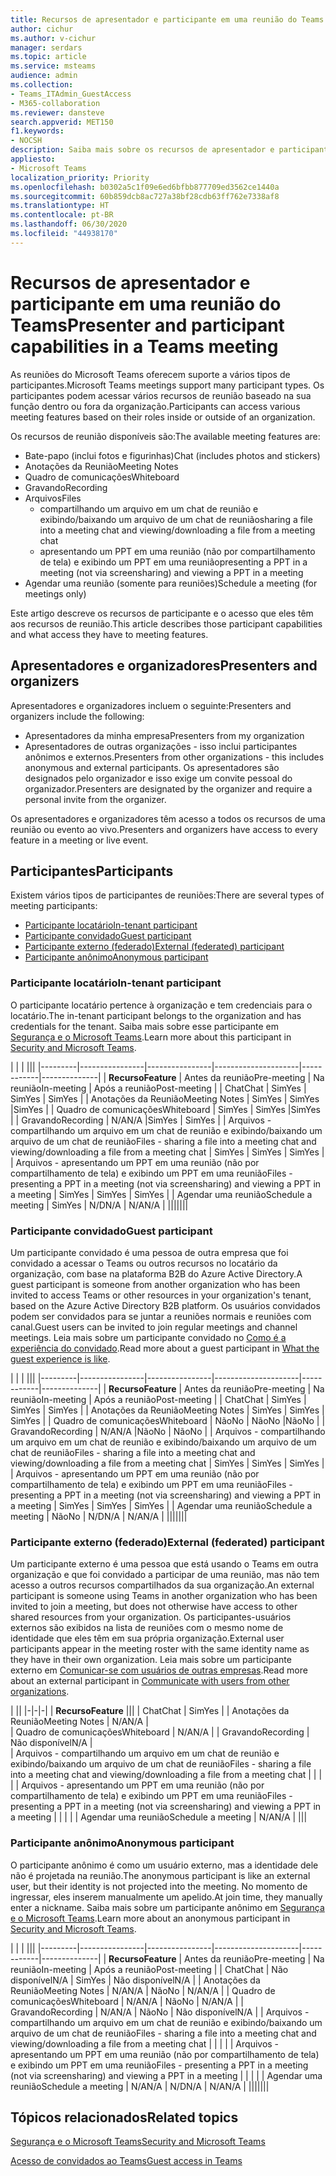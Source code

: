 ```yaml
---
title: Recursos de apresentador e participante em uma reunião do Teams
author: cichur
ms.author: v-cichur
manager: serdars
ms.topic: article
ms.service: msteams
audience: admin
ms.collection:
- Teams_ITAdmin_GuestAccess
- M365-collaboration
ms.reviewer: dansteve
search.appverid: MET150
f1.keywords:
- NOCSH
description: Saiba mais sobre os recursos de apresentador e participante em uma reunião do Teams.
appliesto:
- Microsoft Teams
localization_priority: Priority
ms.openlocfilehash: b0302a5c1f09e6ed6bfbb877709ed3562ce1440a
ms.sourcegitcommit: 60b859dcb8ac727a38bf28cdb63ff762e7338af8
ms.translationtype: HT
ms.contentlocale: pt-BR
ms.lasthandoff: 06/30/2020
ms.locfileid: "44938170"
---
```

<a name="presenter-and-participant-capabilities-in-a-teams-meeting"></a><span data-ttu-id="89147-103">Recursos de apresentador e participante em uma reunião do Teams</span><span class="sxs-lookup"><span data-stu-id="89147-103">Presenter and participant capabilities in a Teams meeting</span></span>
======================================================

<span data-ttu-id="89147-104">As reuniões do Microsoft Teams oferecem suporte a vários tipos de participantes.</span><span class="sxs-lookup"><span data-stu-id="89147-104">Microsoft Teams meetings support many participant types.</span></span> <span data-ttu-id="89147-105">Os participantes podem acessar vários recursos de reunião baseado na sua função dentro ou fora da organização.</span><span class="sxs-lookup"><span data-stu-id="89147-105">Participants can access various meeting features based on their roles inside or outside of an organization.</span></span>

<span data-ttu-id="89147-106">Os recursos de reunião disponíveis são:</span><span class="sxs-lookup"><span data-stu-id="89147-106">The available meeting features are:</span></span>

- <span data-ttu-id="89147-107">Bate-papo (inclui fotos e figurinhas)</span><span class="sxs-lookup"><span data-stu-id="89147-107">Chat (includes photos and stickers)</span></span>
- <span data-ttu-id="89147-108">Anotações da Reunião</span><span class="sxs-lookup"><span data-stu-id="89147-108">Meeting Notes</span></span>
- <span data-ttu-id="89147-109">Quadro de comunicações</span><span class="sxs-lookup"><span data-stu-id="89147-109">Whiteboard</span></span>
- <span data-ttu-id="89147-110">Gravando</span><span class="sxs-lookup"><span data-stu-id="89147-110">Recording</span></span>
- <span data-ttu-id="89147-111">Arquivos</span><span class="sxs-lookup"><span data-stu-id="89147-111">Files</span></span>
    - <span data-ttu-id="89147-112">compartilhando um arquivo em um chat de reunião e exibindo/baixando um arquivo de um chat de reunião</span><span class="sxs-lookup"><span data-stu-id="89147-112">sharing a file into a meeting chat and viewing/downloading a file from a meeting chat</span></span>
    - <span data-ttu-id="89147-113">apresentando um PPT em uma reunião (não por compartilhamento de tela) e exibindo um PPT em uma reunião</span><span class="sxs-lookup"><span data-stu-id="89147-113">presenting a PPT in a meeting (not via screensharing) and viewing a PPT in a meeting</span></span>
- <span data-ttu-id="89147-114">Agendar uma reunião (somente para reuniões)</span><span class="sxs-lookup"><span data-stu-id="89147-114">Schedule a meeting (for meetings only)</span></span>

<span data-ttu-id="89147-115">Este artigo descreve os recursos de participante e o acesso que eles têm aos recursos de reunião.</span><span class="sxs-lookup"><span data-stu-id="89147-115">This article describes those participant capabilities and what access they have to meeting features.</span></span>

## <a name="presenters-and-organizers"></a><span data-ttu-id="89147-116">Apresentadores e organizadores</span><span class="sxs-lookup"><span data-stu-id="89147-116">Presenters and organizers</span></span>

<span data-ttu-id="89147-117">Apresentadores e organizadores incluem o seguinte:</span><span class="sxs-lookup"><span data-stu-id="89147-117">Presenters and organizers include the following:</span></span>

- <span data-ttu-id="89147-118">Apresentadores da minha empresa</span><span class="sxs-lookup"><span data-stu-id="89147-118">Presenters from my organization</span></span>
- <span data-ttu-id="89147-119">Apresentadores de outras organizações - isso inclui participantes anônimos e externos.</span><span class="sxs-lookup"><span data-stu-id="89147-119">Presenters from other organizations - this includes anonymous and external participants.</span></span> <span data-ttu-id="89147-120">Os apresentadores são designados pelo organizador e isso exige um convite pessoal do organizador.</span><span class="sxs-lookup"><span data-stu-id="89147-120">Presenters are designated by the organizer and require a personal invite from the organizer.</span></span>

<span data-ttu-id="89147-121">Os apresentadores e organizadores têm acesso a todos os recursos de uma reunião ou evento ao vivo.</span><span class="sxs-lookup"><span data-stu-id="89147-121">Presenters and organizers have access to every feature in a meeting or live event.</span></span>

## <a name="participants"></a><span data-ttu-id="89147-122">Participantes</span><span class="sxs-lookup"><span data-stu-id="89147-122">Participants</span></span>

<span data-ttu-id="89147-123">Existem vários tipos de participantes de reuniões:</span><span class="sxs-lookup"><span data-stu-id="89147-123">There are several types of meeting participants:</span></span>

- [<span data-ttu-id="89147-124">Participante locatário</span><span class="sxs-lookup"><span data-stu-id="89147-124">In-tenant participant</span></span>](#in-tenant-participant)
- [<span data-ttu-id="89147-125">Participante convidado</span><span class="sxs-lookup"><span data-stu-id="89147-125">Guest participant</span></span>](#guest-participant)
- [<span data-ttu-id="89147-126">Participante externo (federado)</span><span class="sxs-lookup"><span data-stu-id="89147-126">External (federated) participant</span></span>](#external-federated-participant)
- [<span data-ttu-id="89147-127">Participante anônimo</span><span class="sxs-lookup"><span data-stu-id="89147-127">Anonymous participant</span></span>](#anonymous-participant)

### <a name="in-tenant-participant"></a><span data-ttu-id="89147-128">Participante locatário</span><span class="sxs-lookup"><span data-stu-id="89147-128">In-tenant participant</span></span>

<span data-ttu-id="89147-129">O participante locatário pertence à organização e tem credenciais para o locatário.</span><span class="sxs-lookup"><span data-stu-id="89147-129">The in-tenant participant belongs to the organization and has credentials for the tenant.</span></span> <span data-ttu-id="89147-130">Saiba mais sobre esse participante em [Segurança e o Microsoft Teams](teams-security-guide.md#participant-types).</span><span class="sxs-lookup"><span data-stu-id="89147-130">Learn more about this participant in [Security and Microsoft Teams](teams-security-guide.md#participant-types).</span></span>

|  |  | |||
|---------|----------------|----------------|---------------------|------------|--------------|
| <span data-ttu-id="89147-131">**Recurso**</span><span class="sxs-lookup"><span data-stu-id="89147-131">**Feature**</span></span>        | <span data-ttu-id="89147-132">Antes da reunião</span><span class="sxs-lookup"><span data-stu-id="89147-132">Pre-meeting</span></span> | <span data-ttu-id="89147-133">Na reunião</span><span class="sxs-lookup"><span data-stu-id="89147-133">In-meeting</span></span> | <span data-ttu-id="89147-134">Após a reunião</span><span class="sxs-lookup"><span data-stu-id="89147-134">Post-meeting</span></span> |
| <span data-ttu-id="89147-135">Chat</span><span class="sxs-lookup"><span data-stu-id="89147-135">Chat</span></span> | <span data-ttu-id="89147-136">Sim</span><span class="sxs-lookup"><span data-stu-id="89147-136">Yes</span></span> | <span data-ttu-id="89147-137">Sim</span><span class="sxs-lookup"><span data-stu-id="89147-137">Yes</span></span> | <span data-ttu-id="89147-138">Sim</span><span class="sxs-lookup"><span data-stu-id="89147-138">Yes</span></span> |
| <span data-ttu-id="89147-139">Anotações da Reunião</span><span class="sxs-lookup"><span data-stu-id="89147-139">Meeting Notes</span></span> | <span data-ttu-id="89147-140">Sim</span><span class="sxs-lookup"><span data-stu-id="89147-140">Yes</span></span> | <span data-ttu-id="89147-141">Sim</span><span class="sxs-lookup"><span data-stu-id="89147-141">Yes</span></span> |<span data-ttu-id="89147-142">Sim</span><span class="sxs-lookup"><span data-stu-id="89147-142">Yes</span></span> |
| <span data-ttu-id="89147-143">Quadro de comunicações</span><span class="sxs-lookup"><span data-stu-id="89147-143">Whiteboard</span></span> | <span data-ttu-id="89147-144">Sim</span><span class="sxs-lookup"><span data-stu-id="89147-144">Yes</span></span> | <span data-ttu-id="89147-145">Sim</span><span class="sxs-lookup"><span data-stu-id="89147-145">Yes</span></span> |<span data-ttu-id="89147-146">Sim</span><span class="sxs-lookup"><span data-stu-id="89147-146">Yes</span></span> |
| <span data-ttu-id="89147-147">Gravando</span><span class="sxs-lookup"><span data-stu-id="89147-147">Recording</span></span> | <span data-ttu-id="89147-148">N/A</span><span class="sxs-lookup"><span data-stu-id="89147-148">N/A</span></span> |<span data-ttu-id="89147-149">Sim</span><span class="sxs-lookup"><span data-stu-id="89147-149">Yes</span></span> | <span data-ttu-id="89147-150">Sim</span><span class="sxs-lookup"><span data-stu-id="89147-150">Yes</span></span> |
| <span data-ttu-id="89147-151">Arquivos - compartilhando um arquivo em um chat de reunião e exibindo/baixando um arquivo de um chat de reunião</span><span class="sxs-lookup"><span data-stu-id="89147-151">Files - sharing a file into a meeting chat and viewing/downloading a file from a meeting chat</span></span> | <span data-ttu-id="89147-152">Sim</span><span class="sxs-lookup"><span data-stu-id="89147-152">Yes</span></span> | <span data-ttu-id="89147-153">Sim</span><span class="sxs-lookup"><span data-stu-id="89147-153">Yes</span></span> | <span data-ttu-id="89147-154">Sim</span><span class="sxs-lookup"><span data-stu-id="89147-154">Yes</span></span> |
| <span data-ttu-id="89147-155">Arquivos - apresentando um PPT em uma reunião (não por compartilhamento de tela) e exibindo um PPT em uma reunião</span><span class="sxs-lookup"><span data-stu-id="89147-155">Files - presenting a PPT in a meeting (not via screensharing) and viewing a PPT in a meeting</span></span> | <span data-ttu-id="89147-156">Sim</span><span class="sxs-lookup"><span data-stu-id="89147-156">Yes</span></span> | <span data-ttu-id="89147-157">Sim</span><span class="sxs-lookup"><span data-stu-id="89147-157">Yes</span></span> | <span data-ttu-id="89147-158">Sim</span><span class="sxs-lookup"><span data-stu-id="89147-158">Yes</span></span> |
| <span data-ttu-id="89147-159">Agendar uma reunião</span><span class="sxs-lookup"><span data-stu-id="89147-159">Schedule a meeting</span></span> | <span data-ttu-id="89147-160">Sim</span><span class="sxs-lookup"><span data-stu-id="89147-160">Yes</span></span> | <span data-ttu-id="89147-161">N/D</span><span class="sxs-lookup"><span data-stu-id="89147-161">N/A</span></span> | <span data-ttu-id="89147-162">N/A</span><span class="sxs-lookup"><span data-stu-id="89147-162">N/A</span></span> |
|||||||

### <a name="guest-participant"></a><span data-ttu-id="89147-163">Participante convidado</span><span class="sxs-lookup"><span data-stu-id="89147-163">Guest participant</span></span>

<span data-ttu-id="89147-164">Um participante convidado é uma pessoa de outra empresa que foi convidado a acessar o Teams ou outros recursos no locatário da organização, com base na plataforma B2B do Azure Active Directory.</span><span class="sxs-lookup"><span data-stu-id="89147-164">A guest participant is someone from another organization who has been invited to access Teams or other resources in your organization's tenant, based on the Azure Active Directory B2B platform.</span></span> <span data-ttu-id="89147-165">Os usuários convidados podem ser convidados para se juntar a reuniões normais e reuniões com canal.</span><span class="sxs-lookup"><span data-stu-id="89147-165">Guest users can be invited to join regular meetings and channel meetings.</span></span> <span data-ttu-id="89147-166">Leia mais sobre um participante convidado no [Como é a experiência do convidado](guest-experience.md#comparison-of-team-member-and-guest-capabilities).</span><span class="sxs-lookup"><span data-stu-id="89147-166">Read more about a guest participant in [What the guest experience is like](guest-experience.md#comparison-of-team-member-and-guest-capabilities).</span></span>

|  |  | |||
|---------|----------------|----------------|---------------------|------------|--------------|
| <span data-ttu-id="89147-167">**Recurso**</span><span class="sxs-lookup"><span data-stu-id="89147-167">**Feature**</span></span>        | <span data-ttu-id="89147-168">Antes da reunião</span><span class="sxs-lookup"><span data-stu-id="89147-168">Pre-meeting</span></span> | <span data-ttu-id="89147-169">Na reunião</span><span class="sxs-lookup"><span data-stu-id="89147-169">In-meeting</span></span> | <span data-ttu-id="89147-170">Após a reunião</span><span class="sxs-lookup"><span data-stu-id="89147-170">Post-meeting</span></span> |
| <span data-ttu-id="89147-171">Chat</span><span class="sxs-lookup"><span data-stu-id="89147-171">Chat</span></span> | <span data-ttu-id="89147-172">Sim</span><span class="sxs-lookup"><span data-stu-id="89147-172">Yes</span></span> | <span data-ttu-id="89147-173">Sim</span><span class="sxs-lookup"><span data-stu-id="89147-173">Yes</span></span> | <span data-ttu-id="89147-174">Sim</span><span class="sxs-lookup"><span data-stu-id="89147-174">Yes</span></span> |
| <span data-ttu-id="89147-175">Anotações da Reunião</span><span class="sxs-lookup"><span data-stu-id="89147-175">Meeting Notes</span></span> | <span data-ttu-id="89147-176">Sim</span><span class="sxs-lookup"><span data-stu-id="89147-176">Yes</span></span> | <span data-ttu-id="89147-177">Sim</span><span class="sxs-lookup"><span data-stu-id="89147-177">Yes</span></span> | <span data-ttu-id="89147-178">Sim</span><span class="sxs-lookup"><span data-stu-id="89147-178">Yes</span></span> |
| <span data-ttu-id="89147-179">Quadro de comunicações</span><span class="sxs-lookup"><span data-stu-id="89147-179">Whiteboard</span></span> | <span data-ttu-id="89147-180">Não</span><span class="sxs-lookup"><span data-stu-id="89147-180">No</span></span> | <span data-ttu-id="89147-181">Não</span><span class="sxs-lookup"><span data-stu-id="89147-181">No</span></span> |<span data-ttu-id="89147-182">Não</span><span class="sxs-lookup"><span data-stu-id="89147-182">No</span></span> |
| <span data-ttu-id="89147-183">Gravando</span><span class="sxs-lookup"><span data-stu-id="89147-183">Recording</span></span> | <span data-ttu-id="89147-184">N/A</span><span class="sxs-lookup"><span data-stu-id="89147-184">N/A</span></span> |<span data-ttu-id="89147-185">Não</span><span class="sxs-lookup"><span data-stu-id="89147-185">No</span></span> | <span data-ttu-id="89147-186">Não</span><span class="sxs-lookup"><span data-stu-id="89147-186">No</span></span> |
| <span data-ttu-id="89147-187">Arquivos - compartilhando um arquivo em um chat de reunião e exibindo/baixando um arquivo de um chat de reunião</span><span class="sxs-lookup"><span data-stu-id="89147-187">Files - sharing a file into a meeting chat and viewing/downloading a file from a meeting chat</span></span> | <span data-ttu-id="89147-188">Sim</span><span class="sxs-lookup"><span data-stu-id="89147-188">Yes</span></span> | <span data-ttu-id="89147-189">Sim</span><span class="sxs-lookup"><span data-stu-id="89147-189">Yes</span></span> | <span data-ttu-id="89147-190">Sim</span><span class="sxs-lookup"><span data-stu-id="89147-190">Yes</span></span> |
| <span data-ttu-id="89147-191">Arquivos - apresentando um PPT em uma reunião (não por compartilhamento de tela) e exibindo um PPT em uma reunião</span><span class="sxs-lookup"><span data-stu-id="89147-191">Files - presenting a PPT in a meeting (not via screensharing) and viewing a PPT in a meeting</span></span> | <span data-ttu-id="89147-192">Sim</span><span class="sxs-lookup"><span data-stu-id="89147-192">Yes</span></span> | <span data-ttu-id="89147-193">Sim</span><span class="sxs-lookup"><span data-stu-id="89147-193">Yes</span></span> | <span data-ttu-id="89147-194">Sim</span><span class="sxs-lookup"><span data-stu-id="89147-194">Yes</span></span> |
| <span data-ttu-id="89147-195">Agendar uma reunião</span><span class="sxs-lookup"><span data-stu-id="89147-195">Schedule a meeting</span></span> | <span data-ttu-id="89147-196">Não</span><span class="sxs-lookup"><span data-stu-id="89147-196">No</span></span> | <span data-ttu-id="89147-197">N/D</span><span class="sxs-lookup"><span data-stu-id="89147-197">N/A</span></span> | <span data-ttu-id="89147-198">N/A</span><span class="sxs-lookup"><span data-stu-id="89147-198">N/A</span></span> |
|||||||

### <a name="external-federated-participant"></a><span data-ttu-id="89147-199">Participante externo (federado)</span><span class="sxs-lookup"><span data-stu-id="89147-199">External (federated) participant</span></span>

<span data-ttu-id="89147-200">Um participante externo é uma pessoa que está usando o Teams em outra organização e que foi convidado a participar de uma reunião, mas não tem acesso a outros recursos compartilhados da sua organização.</span><span class="sxs-lookup"><span data-stu-id="89147-200">An external participant is someone using Teams in another organization who has been invited to join a meeting, but does not otherwise have access to other shared resources from your organization.</span></span> <span data-ttu-id="89147-201">Os participantes-usuários externos são exibidos na lista de reuniões com o mesmo nome de identidade que eles têm em sua própria organização.</span><span class="sxs-lookup"><span data-stu-id="89147-201">External user participants appear in the meeting roster with the same identity name as they have in their own organization.</span></span> <span data-ttu-id="89147-202">Leia mais sobre um participante externo em [Comunicar-se com usuários de outras empresas](communicate-with-users-from-other-organizations.md#external-access).</span><span class="sxs-lookup"><span data-stu-id="89147-202">Read more about an external participant in [Communicate with users from other organizations](communicate-with-users-from-other-organizations.md#external-access).</span></span>

|  ||
|-|-|-|
| <span data-ttu-id="89147-203">**Recurso**</span><span class="sxs-lookup"><span data-stu-id="89147-203">**Feature**</span></span> |||
| <span data-ttu-id="89147-204">Chat</span><span class="sxs-lookup"><span data-stu-id="89147-204">Chat</span></span> | <span data-ttu-id="89147-205">Sim</span><span class="sxs-lookup"><span data-stu-id="89147-205">Yes</span></span> |
| <span data-ttu-id="89147-206">Anotações da Reunião</span><span class="sxs-lookup"><span data-stu-id="89147-206">Meeting Notes</span></span> | <span data-ttu-id="89147-207">N/A</span><span class="sxs-lookup"><span data-stu-id="89147-207">N/A</span></span> |  
| <span data-ttu-id="89147-208">Quadro de comunicações</span><span class="sxs-lookup"><span data-stu-id="89147-208">Whiteboard</span></span> | <span data-ttu-id="89147-209">N/A</span><span class="sxs-lookup"><span data-stu-id="89147-209">N/A</span></span> |
| <span data-ttu-id="89147-210">Gravando</span><span class="sxs-lookup"><span data-stu-id="89147-210">Recording</span></span> | <span data-ttu-id="89147-211">Não disponível</span><span class="sxs-lookup"><span data-stu-id="89147-211">N/A</span></span> |  
| <span data-ttu-id="89147-212">Arquivos - compartilhando um arquivo em um chat de reunião e exibindo/baixando um arquivo de um chat de reunião</span><span class="sxs-lookup"><span data-stu-id="89147-212">Files - sharing a file into a meeting chat and viewing/downloading a file from a meeting chat</span></span> |  |  |  |
| <span data-ttu-id="89147-213">Arquivos - apresentando um PPT em uma reunião (não por compartilhamento de tela) e exibindo um PPT em uma reunião</span><span class="sxs-lookup"><span data-stu-id="89147-213">Files - presenting a PPT in a meeting (not via screensharing) and viewing a PPT in a meeting</span></span> |  |  |  |
| <span data-ttu-id="89147-214">Agendar uma reunião</span><span class="sxs-lookup"><span data-stu-id="89147-214">Schedule a meeting</span></span> | <span data-ttu-id="89147-215">N/A</span><span class="sxs-lookup"><span data-stu-id="89147-215">N/A</span></span> |
|||

### <a name="anonymous-participant"></a><span data-ttu-id="89147-216">Participante anônimo</span><span class="sxs-lookup"><span data-stu-id="89147-216">Anonymous participant</span></span>

<span data-ttu-id="89147-217">O participante anônimo é como um usuário externo, mas a identidade dele não é projetada na reunião.</span><span class="sxs-lookup"><span data-stu-id="89147-217">The anonymous participant is like an external user, but their identity is not projected into the meeting.</span></span> <span data-ttu-id="89147-218">No momento de ingressar, eles inserem manualmente um apelido.</span><span class="sxs-lookup"><span data-stu-id="89147-218">At join time, they manually enter a nickname.</span></span> <span data-ttu-id="89147-219">Saiba mais sobre um participante anônimo em [Segurança e o Microsoft Teams](teams-security-guide.md#participant-types).</span><span class="sxs-lookup"><span data-stu-id="89147-219">Learn more about an anonymous participant in [Security and Microsoft Teams](teams-security-guide.md#participant-types).</span></span>

|   | | |||
|---------|----------------|----------------|---------------------|------------|--------------|
| <span data-ttu-id="89147-220">**Recurso**</span><span class="sxs-lookup"><span data-stu-id="89147-220">**Feature**</span></span>        | <span data-ttu-id="89147-221">Antes da reunião</span><span class="sxs-lookup"><span data-stu-id="89147-221">Pre-meeting</span></span> | <span data-ttu-id="89147-222">Na reunião</span><span class="sxs-lookup"><span data-stu-id="89147-222">In-meeting</span></span> | <span data-ttu-id="89147-223">Após a reunião</span><span class="sxs-lookup"><span data-stu-id="89147-223">Post-meeting</span></span> |
| <span data-ttu-id="89147-224">Chat</span><span class="sxs-lookup"><span data-stu-id="89147-224">Chat</span></span> | <span data-ttu-id="89147-225">Não disponível</span><span class="sxs-lookup"><span data-stu-id="89147-225">N/A</span></span> | <span data-ttu-id="89147-226">Sim</span><span class="sxs-lookup"><span data-stu-id="89147-226">Yes</span></span> | <span data-ttu-id="89147-227">Não disponível</span><span class="sxs-lookup"><span data-stu-id="89147-227">N/A</span></span> |
| <span data-ttu-id="89147-228">Anotações da Reunião</span><span class="sxs-lookup"><span data-stu-id="89147-228">Meeting Notes</span></span> | <span data-ttu-id="89147-229">N/A</span><span class="sxs-lookup"><span data-stu-id="89147-229">N/A</span></span> | <span data-ttu-id="89147-230">Não</span><span class="sxs-lookup"><span data-stu-id="89147-230">No</span></span> | <span data-ttu-id="89147-231">N/A</span><span class="sxs-lookup"><span data-stu-id="89147-231">N/A</span></span> |
| <span data-ttu-id="89147-232">Quadro de comunicações</span><span class="sxs-lookup"><span data-stu-id="89147-232">Whiteboard</span></span> | <span data-ttu-id="89147-233">N/A</span><span class="sxs-lookup"><span data-stu-id="89147-233">N/A</span></span> | <span data-ttu-id="89147-234">Não</span><span class="sxs-lookup"><span data-stu-id="89147-234">No</span></span> | <span data-ttu-id="89147-235">N/A</span><span class="sxs-lookup"><span data-stu-id="89147-235">N/A</span></span> |
| <span data-ttu-id="89147-236">Gravando</span><span class="sxs-lookup"><span data-stu-id="89147-236">Recording</span></span> | <span data-ttu-id="89147-237">N/A</span><span class="sxs-lookup"><span data-stu-id="89147-237">N/A</span></span> | <span data-ttu-id="89147-238">Não</span><span class="sxs-lookup"><span data-stu-id="89147-238">No</span></span> | <span data-ttu-id="89147-239">Não disponível</span><span class="sxs-lookup"><span data-stu-id="89147-239">N/A</span></span> |
| <span data-ttu-id="89147-240">Arquivos - compartilhando um arquivo em um chat de reunião e exibindo/baixando um arquivo de um chat de reunião</span><span class="sxs-lookup"><span data-stu-id="89147-240">Files - sharing a file into a meeting chat and viewing/downloading a file from a meeting chat</span></span> |  |  |  |
| <span data-ttu-id="89147-241">Arquivos - apresentando um PPT em uma reunião (não por compartilhamento de tela) e exibindo um PPT em uma reunião</span><span class="sxs-lookup"><span data-stu-id="89147-241">Files - presenting a PPT in a meeting (not via screensharing) and viewing a PPT in a meeting</span></span> |  |  |  |
| <span data-ttu-id="89147-242">Agendar uma reunião</span><span class="sxs-lookup"><span data-stu-id="89147-242">Schedule a meeting</span></span> | <span data-ttu-id="89147-243">N/A</span><span class="sxs-lookup"><span data-stu-id="89147-243">N/A</span></span> | <span data-ttu-id="89147-244">N/D</span><span class="sxs-lookup"><span data-stu-id="89147-244">N/A</span></span> | <span data-ttu-id="89147-245">N/A</span><span class="sxs-lookup"><span data-stu-id="89147-245">N/A</span></span> |
|||||||

## <a name="related-topics"></a><span data-ttu-id="89147-246">Tópicos relacionados</span><span class="sxs-lookup"><span data-stu-id="89147-246">Related topics</span></span>

[<span data-ttu-id="89147-247">Segurança e o Microsoft Teams</span><span class="sxs-lookup"><span data-stu-id="89147-247">Security and Microsoft Teams</span></span>](teams-security-guide.md)

[<span data-ttu-id="89147-248">Acesso de convidados ao Teams</span><span class="sxs-lookup"><span data-stu-id="89147-248">Guest access in Teams</span></span>](guest-access.md)

